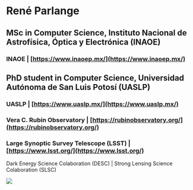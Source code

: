 # René Parlange

## MSc in Computer Science, Instituto Nacional de Astrofísica, Óptica y Electrónica (INAOE)
### INAOE | [https://www.inaoep.mx/](https://www.inaoep.mx/)

## PhD student in Computer Science, Universidad Autónoma de San Luis Potosí (UASLP)
### UASLP | [https://www.uaslp.mx/](https://www.uaslp.mx/)

### Vera C. Rubin Observatory | [https://rubinobservatory.org/](https://rubinobservatory.org/)

### Large Synoptic Survey Telescope (LSST) | [https://www.lsst.org/](https://www.lsst.org/)

Dark Energy Science Colaboration (DESC) | Strong Lensing Science Colaboration (SLSC)


<img src="https://github-readme-stats.vercel.app/api?username=parlange&show_icons=true"/>
